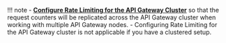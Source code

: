 
!!! note
    - **[Configure Rate Limiting for the API Gateway Cluster](/en/{{site_version}}/manage-apis/design/rate-limiting/advanced-topics/configuring-rate-limiting-api-gateway-cluster/)** so that the request counters will be replicated across the API Gateway cluster when working with multiple API Gateway nodes. 
    - Configuring Rate Limiting for the API Gateway cluster is not applicable if you have a clustered setup.
 